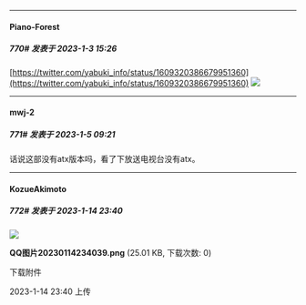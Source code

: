 

*****

####  Piano-Forest  
##### 770#       发表于 2023-1-3 15:26

[https://twitter.com/yabuki_info/status/1609320386679951360](https://twitter.com/yabuki_info/status/1609320386679951360)
<img src="https://p.sda1.dev/9/ffe56108df56c9a52858cded1da8f4bb/20230101_191336.jpg" referrerpolicy="no-referrer">



*****

####  mwj-2  
##### 771#       发表于 2023-1-5 09:21

话说这部没有atx版本吗，看了下放送电视台没有atx。

*****

####  KozueAkimoto  
##### 772#       发表于 2023-1-14 23:40

<img src="https://img.saraba1st.com/forum/202301/14/234048zd33fw0z4cwx37vk.png" referrerpolicy="no-referrer">

<strong>QQ图片20230114234039.png</strong> (25.01 KB, 下载次数: 0)

下载附件

2023-1-14 23:40 上传


